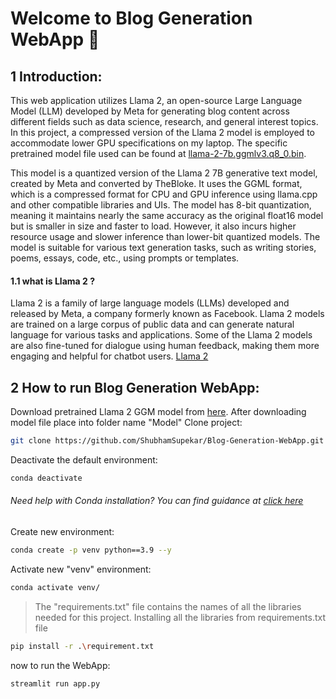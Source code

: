 # Welcome to Blog Generation WebApp 🤖
## 1 Introduction:
This web application utilizes Llama 2, an open-source Large Language Model (LLM) developed by Meta for generating blog content across different fields such as data science, research, and general interest topics. In this project, a compressed version of the Llama 2 model is employed to accommodate lower GPU specifications on my laptop. The specific pretrained model file used can be found at [llama-2-7b.ggmlv3.q8_0.bin](https://huggingface.co/TheBloke/Llama-2-7B-GGML/blob/main/llama-2-7b.ggmlv3.q8_0.bin).

This model is a quantized version of the Llama 2 7B generative text model, created by Meta and converted by TheBloke. It uses the GGML format, which is a compressed format for CPU and GPU inference using llama.cpp and other compatible libraries and UIs. The model has 8-bit quantization, meaning it maintains nearly the same accuracy as the original float16 model but is smaller in size and faster to load. However, it also incurs higher resource usage and slower inference than lower-bit quantized models. The model is suitable for various text generation tasks, such as writing stories, poems, essays, code, etc., using prompts or templates.
#### 1.1 what is Llama 2 ? 
Llama 2 is a family of large language models (LLMs) developed and released by Meta, a company formerly known as Facebook. Llama 2 models are trained on a large corpus of public data and can generate natural language for various tasks and applications. Some of the Llama 2 models are also fine-tuned for dialogue using human feedback, making them more engaging and helpful for chatbot users. [Llama 2](https://llama.meta.com/llama2)

## 2 How to run Blog Generation WebApp:
Download pretrained Llama 2 GGM model from [here](https://huggingface.co/TheBloke/Llama-2-7B-GGML/blob/main/llama-2-7b.ggmlv3.q8_0.bin).
After downloading model file place into folder name "Model"
Clone project:
```sh
git clone https://github.com/ShubhamSupekar/Blog-Generation-WebApp.git
```
Deactivate the default environment:
```sh
conda deactivate
```
###### Need help with Conda installation? You can find guidance at [click here](https://www.anaconda.com/installation-success?source=installer)

Create new environment:
```sh
conda create -p venv python==3.9 --y
```
Activate new "venv" environment:
```sh
conda activate venv/
```
> The "requirements.txt" file contains the names of all the libraries needed for this project.
Installing all the libraries from requirements.txt file
```sh 
pip install -r .\requirement.txt
```
now to run the WebApp:
```sh
streamlit run app.py
```

